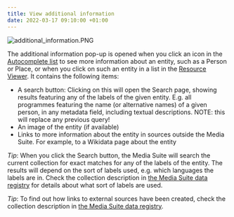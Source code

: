 ```yaml
---
title: View additional information
date: 2022-03-17 09:10:00 +01:00
---
```


![additional_information.PNG](/uploads/additional_information.PNG)

The additional information pop-up is opened when you click an icon in the [Autocomplete list](/documentation/howtos/search#autocomplete-functionality) to see more information about an entity, such as a Person or Place, or when you click on such an entity in a list in the [Resource Viewer](/documentation/howtos/view-resources). It contains the following items:
* A search button: Clicking on this will open the Search page, showing results featuring any of the labels of the given entity. E.g. all programmes featuring the name (or alternative names) of a given person, in any metadata field, including textual descriptions. NOTE: this will replace any previous query!
* An image of the entity (if available)
* Links to more information about the entity in sources outside the Media Suite. For example, to a Wikidata page about the entity

*Tip*: When you click the Search button, the Media Suite will search the current collection for exact matches for any of the labels of the entity. The results will depend on the sort of labels used, e.g. which languages the labels are in. Check the collection description in [the Media Suite data registry](https://mediasuitedata.clariah.nl/) for details about what sort of labels are used.

*Tip*: To find out how links to external sources have been created, check the collection description in [the Media Suite data registry](https://mediasuitedata.clariah.nl/).
